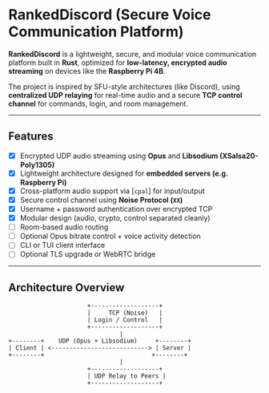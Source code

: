 # RankedDiscord (Secure Voice Communication Platform)

**RankedDiscord** is a lightweight, secure, and modular voice communication platform built in **Rust**, optimized for **low-latency, encrypted audio streaming** on devices like the **Raspberry Pi 4B**.

The project is inspired by SFU-style architectures (like Discord), using **centralized UDP relaying** for real-time audio and a secure **TCP control channel** for commands, login, and room management.

---

## Features

- [x] Encrypted UDP audio streaming using **Opus** and **Libsodium (XSalsa20-Poly1305)**
- [x] Lightweight architecture designed for **embedded servers (e.g. Raspberry Pi)**
- [x] Cross-platform audio support via [`cpal`] for input/output
- [x] Secure control channel using **Noise Protocol (`XX`)**
- [x] Username + password authentication over encrypted TCP
- [x] Modular design (audio, crypto, control separated cleanly)
- [ ] Room-based audio routing
- [ ] Optional Opus bitrate control + voice activity detection
- [ ] CLI or TUI client interface
- [ ] Optional TLS upgrade or WebRTC bridge

---

## Architecture Overview

```plaintext
                      +-------------------+
                      |     TCP (Noise)   |
                      | Login / Control   |
                      +-------------------+
                               |
+--------+    UDP (Opus + Libsodium)     +--------+
| Client | <---------------------------> | Server |
+--------+                              +--------+
                               |
                      +-------------------+
                      | UDP Relay to Peers |
                      +-------------------+
